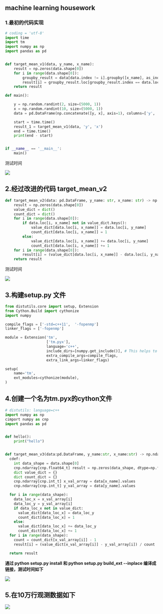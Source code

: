 ##   machine learning  housework

### 1.最初的代码实现

```python
# coding = 'utf-8'
import time
import tm
import numpy as np
import pandas as pd


def target_mean_v1(data, y_name, x_name):
    result = np.zeros(data.shape[0])
    for i in range(data.shape[0]):
        groupby_result = data[data.index != i].groupby([x_name], as_index=False).agg(['mean', 'count'])
        result[i] = groupby_result.loc[groupby_result.index == data.loc[i, x_name], (y_name, 'mean')]
    return result

def main():

    y = np.random.randint(2, size=(5000, 1))
    x = np.random.randint(10, size=(5000, 1))
    data = pd.DataFrame(np.concatenate([y, x], axis=1), columns=['y', 'x'])

    start = time.time()
    result_1 = target_mean_v1(data, 'y', 'x')
    end = time.time()
    print(end - start)


if __name__ == '__main__':
    main()

```

测试时间

![](C:\Users\Administrator\Desktop\ds.png)

## 2.经过改进的代码 target_mean_v2

```python
def target_mean_v2(data: pd.DataFrame, y_name: str, x_name: str) -> np.ndarray:
    result = np.zeros(data.shape[0])
    value_dict = dict()
    count_dict = dict()
    for i in range(data.shape[0]):
        if data.loc[i, x_name] not in value_dict.keys():
            value_dict[data.loc[i, x_name]] = data.loc[i, y_name]
            count_dict[data.loc[i, x_name]] = 1
        else:
            value_dict[data.loc[i, x_name]] += data.loc[i, y_name]
            count_dict[data.loc[i, x_name]] += 1
    for i in range(data.shape[0]):
        result[i] = (value_dict[data.loc[i, x_name]] - data.loc[i, y_name]) / (count_dict[data.loc[i, x_name]] - 1)
    return result
```

测试时间

![](C:\Users\Administrator\Desktop\wet.png)

## 3.构建setup.py 文件

```python
from distutils.core import setup, Extension
from Cython.Build import cythonize
import numpy

compile_flags = ['-std=c++11',  '-fopenmp']
linker_flags = ['-fopenmp']

module = Extension('tm',
                   ['tm.pyx'],
                   language='c++',
                   include_dirs=[numpy.get_include()], # This helps to create numpy
                   extra_compile_args=compile_flags,
                   extra_link_args=linker_flags)

setup(
    name='tm',
    ext_modules=cythonize(module),
)
```

## 4.创建一个名为tm.pyx的cython文件

```python
# distutils: language=c++
import numpy as np
cimport numpy as cnp
import pandas as pd


def hello():
    print("hello")


def target_mean_v3(data:pd.DataFrame, y_name:str, x_name:str) -> np.ndarray:
  cdef:
    int data_shape = data.shape[0]
    cnp.ndarray[cnp.float64_t] result = np.zeros(data_shape, dtype=np.float64)
    dict value_dict = {}
    dict count_dict = {}
    cnp.ndarray[cnp.int_t] x_val_array = data[x_name].values
    cnp.ndarray[cnp.int_t] y_val_array = data[y_name].values

  for i in range(data_shape):
    data_loc_x = x_val_array[i]
    data_loc_y = y_val_array[i]
    if data_loc_x not in value_dict:
      value_dict[data_loc_x] = data_loc_y
      count_dict[data_loc_x] = 1
    else:
      value_dict[data_loc_x] += data_loc_y
      count_dict[data_loc_x] += 1
  for i in range(data_shape):
    count = count_dict[x_val_array[i]] - 1
    result[i] = (value_dict[x_val_array[i]] - y_val_array[i]) / count

  return result
```

**通过 python setup.py install 和 python setup.py build_ext --inplace 编译成链接，测试时间如下**

![](C:\Users\Administrator\Desktop\rsv_20210513224012.png)

## 5.在10万行观测数据如下

![](C:\Users\Administrator\Desktop\微信截图_20210513225009.png)

